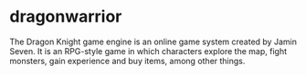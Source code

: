 # dragonwarrior
The Dragon Knight game engine is an online game system created by Jamin Seven. It is an RPG-style game in which characters explore the map, fight monsters, gain experience and buy items, among other things.
